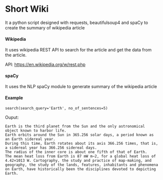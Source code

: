 # Short Wiki
It a python script designed with requests, beautifulsoup4 and 
spaCy  to create the summary of wikipedia article

#### Wikipedia
It uses wikipedia REST API to search for the article and 
get the data from the article.

API:
https://en.wikipedia.org/w/rest.php

#### spaCy
It uses the NLP spaCy module to generate summary of the wikipedia article

#### Example

```
search(search_query='Earth', no_of_sentences=5)
```
Ouput:
```
Earth is the third planet from the Sun and the only astronomical object known to harbor life.
Earth orbits around the Sun in 365.256 solar days, a period known as an Earth sidereal year.
During this time, Earth rotates about its axis 366.256 times, that is, a sidereal year has 366.256 sidereal days.
The radius of the inner core is about one fifth of that of Earth.
The mean heat loss from Earth is 87 mW m−2, for a global heat loss of 4.42×1013 W. Cartography, the study and practice of map-making, and geography, the study of the lands, features, inhabitants and phenomena on Earth, have historically been the disciplines devoted to depicting Earth.

```

 